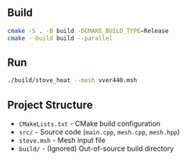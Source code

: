 ## Build

```bash
cmake -S . -B build -DCMAKE_BUILD_TYPE=Release
cmake --build build --parallel
```

## Run

```bash
./build/stove_heat --mesh vver440.msh
```

## Project Structure

- `CMakeLists.txt` - CMake build configuration
- `src/` - Source code (`main.cpp`, `mesh.cpp`, `mesh.hpp`)
- `stove.msh` - Mesh input file
- `build/` - (Ignored) Out-of-source build directory
